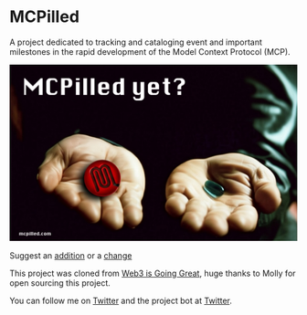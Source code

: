 # MCPilled

A project dedicated to tracking and cataloging event and important milestones in the rapid development of the Model Context Protocol (MCP).

![Website screenshot](/screenshot.png)

Suggest an [addition](https://github.com/altryne/mcpilled/issues/new?assignees=&labels=&template=new-entry.md&title=%5BNEW%5D) or a [change](https://github.com/altryne/mcpilled/issues/new?assignees=&labels=&template=change-to-existing-entry.md&title=%5BEDIT%5D)

This project was cloned from [Web3 is Going Great](https://github.com/molly/web3-is-going-great), huge thanks to Molly for open sourcing this project. 

You can follow me on [Twitter](https://twitter.com/altryne) and the project bot at [Twitter](https://twitter.com/mcpilled).
